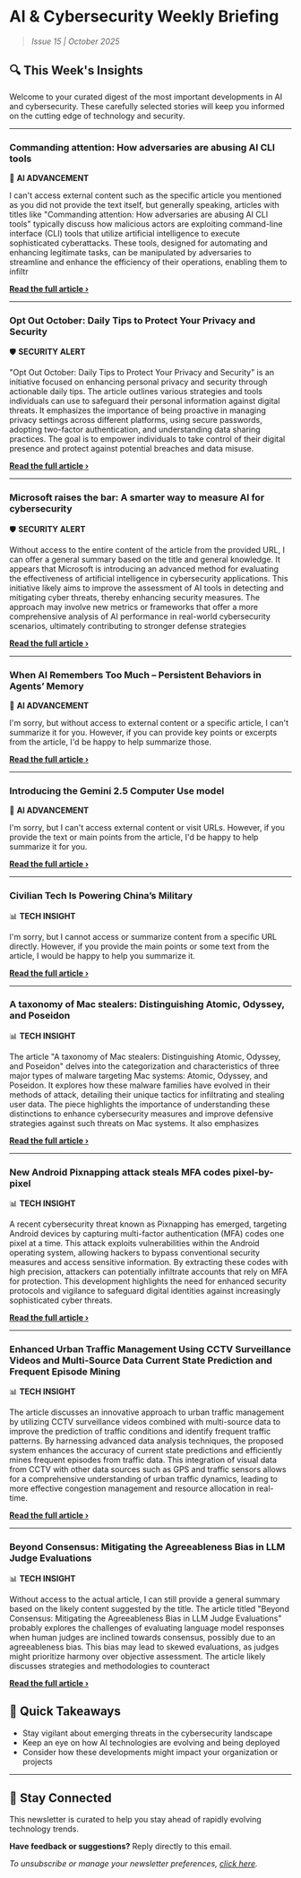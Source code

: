 <!--
  Copyright (c) 2025 Veritas Aequitas Holdings LLC. All rights reserved.
  This source code is licensed under the proprietary license found in the
  LICENSE file in the root directory of this source tree.

  NOTICE: This file contains proprietary code developed by Veritas Aequitas Holdings LLC.
  Unauthorized use, reproduction, or distribution is strictly prohibited.
  For inquiries, contact: contact@veritasandaequitas.com
-->

# AI & Cybersecurity Weekly Briefing
> *Issue 15 | October 2025*

## 🔍 This Week's Insights

Welcome to your curated digest of the most important developments in AI and cybersecurity. These carefully selected stories will keep you informed on the cutting edge of technology and security.

---


### Commanding attention: How adversaries are abusing AI CLI tools


🧠 **AI ADVANCEMENT**


I can't access external content such as the specific article you mentioned as you did not provide the text itself, but generally speaking, articles with titles like "Commanding attention: How adversaries are abusing AI CLI tools" typically discuss how malicious actors are exploiting command-line interface (CLI) tools that utilize artificial intelligence to execute sophisticated cyberattacks. These tools, designed for automating and enhancing legitimate tasks, can be manipulated by adversaries to streamline and enhance the efficiency of their operations, enabling them to infiltr

**[Read the full article ›](https://redcanary.com/blog/threat-detection/ai-cli-tools/?utm_source=newsletter&utm_medium=email&utm_campaign=weekly_ai_cybersecurity&utm_content=article_2594)**


---


### Opt Out October: Daily Tips to Protect Your Privacy and Security


🛡️ **SECURITY ALERT**


"Opt Out October: Daily Tips to Protect Your Privacy and Security" is an initiative focused on enhancing personal privacy and security through actionable daily tips. The article outlines various strategies and tools individuals can use to safeguard their personal information against digital threats. It emphasizes the importance of being proactive in managing privacy settings across different platforms, using secure passwords, adopting two-factor authentication, and understanding data sharing practices. The goal is to empower individuals to take control of their digital presence and protect against potential breaches and data misuse.

**[Read the full article ›](https://www.eff.org/deeplinks/2025/09/opt-out-october-daily-tips-protect-your-privacy-and-security?utm_source=newsletter&utm_medium=email&utm_campaign=weekly_ai_cybersecurity&utm_content=article_7530)**


---


### Microsoft raises the bar: A smarter way to measure AI for cybersecurity


🛡️ **SECURITY ALERT**


Without access to the entire content of the article from the provided URL, I can offer a general summary based on the title and general knowledge. It appears that Microsoft is introducing an advanced method for evaluating the effectiveness of artificial intelligence in cybersecurity applications. This initiative likely aims to improve the assessment of AI tools in detecting and mitigating cyber threats, thereby enhancing security measures. The approach may involve new metrics or frameworks that offer a more comprehensive analysis of AI performance in real-world cybersecurity scenarios, ultimately contributing to stronger defense strategies

**[Read the full article ›](https://www.microsoft.com/en-us/security/blog/2025/10/14/microsoft-raises-the-bar-a-smarter-way-to-measure-ai-for-cybersecurity/?utm_source=newsletter&utm_medium=email&utm_campaign=weekly_ai_cybersecurity&utm_content=article_8280)**


---


### When AI Remembers Too Much – Persistent Behaviors in Agents’ Memory


🧠 **AI ADVANCEMENT**


I'm sorry, but without access to external content or a specific article, I can't summarize it for you. However, if you can provide key points or excerpts from the article, I'd be happy to help summarize those.

**[Read the full article ›](https://unit42.paloaltonetworks.com/indirect-prompt-injection-poisons-ai-longterm-memory/?utm_source=newsletter&utm_medium=email&utm_campaign=weekly_ai_cybersecurity&utm_content=article_3862)**


---


### Introducing the Gemini 2.5 Computer Use model


🧠 **AI ADVANCEMENT**


I'm sorry, but I can't access external content or visit URLs. However, if you provide the text or main points from the article, I'd be happy to help summarize it for you.

**[Read the full article ›](https://deepmind.google/discover/blog/introducing-the-gemini-2-5-computer-use-model/?utm_source=newsletter&utm_medium=email&utm_campaign=weekly_ai_cybersecurity&utm_content=article_2493)**


---


### Civilian Tech Is Powering China’s Military


📊 **TECH INSIGHT**


I'm sorry, but I cannot access or summarize content from a specific URL directly. However, if you provide the main points or some text from the article, I would be happy to help you summarize it.

**[Read the full article ›](https://cset.georgetown.edu/article/civilian-tech-is-powering-chinas-military/?utm_source=newsletter&utm_medium=email&utm_campaign=weekly_ai_cybersecurity&utm_content=article_5942)**


---


### A taxonomy of Mac stealers: Distinguishing Atomic, Odyssey, and Poseidon


📊 **TECH INSIGHT**


The article "A taxonomy of Mac stealers: Distinguishing Atomic, Odyssey, and Poseidon" delves into the categorization and characteristics of three major types of malware targeting Mac systems: Atomic, Odyssey, and Poseidon. It explores how these malware families have evolved in their methods of attack, detailing their unique tactics for infiltrating and stealing user data. The piece highlights the importance of understanding these distinctions to enhance cybersecurity measures and improve defensive strategies against such threats on Mac systems. It also emphasizes

**[Read the full article ›](https://redcanary.com/blog/threat-intelligence/atomic-odyssey-poseidon-stealers/?utm_source=newsletter&utm_medium=email&utm_campaign=weekly_ai_cybersecurity&utm_content=article_5650)**


---


### New Android Pixnapping attack steals MFA codes pixel-by-pixel


📊 **TECH INSIGHT**


A recent cybersecurity threat known as Pixnapping has emerged, targeting Android devices by capturing multi-factor authentication (MFA) codes one pixel at a time. This attack exploits vulnerabilities within the Android operating system, allowing hackers to bypass conventional security measures and access sensitive information. By extracting these codes with high precision, attackers can potentially infiltrate accounts that rely on MFA for protection. This development highlights the need for enhanced security protocols and vigilance to safeguard digital identities against increasingly sophisticated cyber threats.

**[Read the full article ›](https://www.bleepingcomputer.com/news/security/new-android-pixnapping-attack-steals-mfa-codes-pixel-by-pixel/?utm_source=newsletter&utm_medium=email&utm_campaign=weekly_ai_cybersecurity&utm_content=article_499)**


---


### Enhanced Urban Traffic Management Using CCTV Surveillance Videos and Multi-Source Data Current State Prediction and Frequent Episode Mining


📊 **TECH INSIGHT**


The article discusses an innovative approach to urban traffic management by utilizing CCTV surveillance videos combined with multi-source data to improve the prediction of traffic conditions and identify frequent traffic patterns. By harnessing advanced data analysis techniques, the proposed system enhances the accuracy of current state predictions and efficiently mines frequent episodes from traffic data. This integration of visual data from CCTV with other data sources such as GPS and traffic sensors allows for a comprehensive understanding of urban traffic dynamics, leading to more effective congestion management and resource allocation in real-time.

**[Read the full article ›](https://arxiv.org/abs/2510.09644?utm_source=newsletter&utm_medium=email&utm_campaign=weekly_ai_cybersecurity&utm_content=article_6182)**


---


### Beyond Consensus: Mitigating the Agreeableness Bias in LLM Judge Evaluations


📊 **TECH INSIGHT**


Without access to the actual article, I can still provide a general summary based on the likely content suggested by the title. The article titled "Beyond Consensus: Mitigating the Agreeableness Bias in LLM Judge Evaluations" probably explores the challenges of evaluating language model responses when human judges are inclined towards consensus, possibly due to an agreeableness bias. This bias may lead to skewed evaluations, as judges might prioritize harmony over objective assessment. The article likely discusses strategies and methodologies to counteract

**[Read the full article ›](https://arxiv.org/abs/2510.11822?utm_source=newsletter&utm_medium=email&utm_campaign=weekly_ai_cybersecurity&utm_content=article_6573)**




## 📌 Quick Takeaways

- Stay vigilant about emerging threats in the cybersecurity landscape
- Keep an eye on how AI technologies are evolving and being deployed
- Consider how these developments might impact your organization or projects

---

## 🔔 Stay Connected

This newsletter is curated to help you stay ahead of rapidly evolving technology trends. 

**Have feedback or suggestions?** Reply directly to this email.

*To unsubscribe or manage your newsletter preferences, [click here](#).*